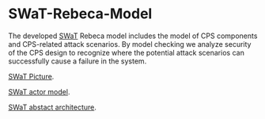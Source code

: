 # SWaT-Rebeca-Model
The developed  <a href="https://itrust.sutd.edu.sg/testbeds/secure-water-treatment-swat/">SWaT</a> Rebeca model includes the model of CPS components and CPS-related attack scenarios. By model checking we analyze security of the CPS design to recognize where the potential attack scenarios can successfully cause a failure in the system.

<body>
    <p> <a href="https://github.com/fereidoun-moradi/SWaT-Rebeca-Model/blob/master/SWaT_Picture.pdf">SWaT Picture</a>.</p>
    <p><a href="https://github.com/fereidoun-moradi/SWaT-Rebeca-Model/blob/master/SWaT_Actor_Model.pdf">SWaT actor model</a>.</p>
    <p><a href="https://github.com/fereidoun-moradi/SWaT-Rebeca-Model/blob/master/SWaT_Abstact_Architecture.pdf"> SWaT abstact architecture</a>.</p>
  </body>
